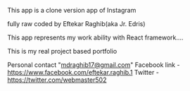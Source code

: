 This app is a clone version app of Instagram

fully raw coded by Eftekar Raghib(aka Jr. Edris)

This app represents my work ability with React framework....

This is my real project based portfolio

Personal contact "mdraghib17@gmail.com"
Facebook link - https://www.facebook.com/eftekar.raghib.1
Twitter - https://twitter.com/webmaster502
